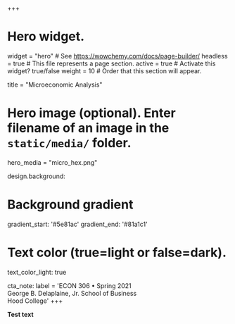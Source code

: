+++
# Hero widget.
widget = "hero"  # See https://wowchemy.com/docs/page-builder/
headless = true  # This file represents a page section.
active = true  # Activate this widget? true/false
weight = 10  # Order that this section will appear.

title = "Microeconomic Analysis"

# Hero image (optional). Enter filename of an image in the `static/media/` folder.
hero_media = "micro_hex.png"

design.background:
  # Background gradient
  gradient_start: '#5e81ac'
  gradient_end: '#81a1c1'

  # Text color (true=light or false=dark).
  text_color_light: true

cta_note:
  label = 'ECON 306 • Spring 2021<br>George B. Delaplaine, Jr. School of Business<br>Hood College'
+++

**Test text**
